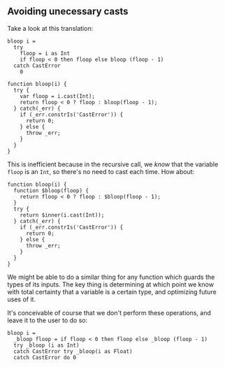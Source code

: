 ## Avoiding unecessary casts

Take a look at this translation:

```
bloop i = 
  try
    floop = i as Int
    if floop < 0 then floop else bloop (floop - 1)
  catch CastError
    0

function bloop(i) {
  try {
    var floop = i.cast(Int);
    return floop < 0 ? floop : bloop(floop - 1);
  } catch(_err) {
    if (_err.constrIs('CastError')) {
      return 0;
    } else {
      throw _err;
    }
  }
}

```

This is inefficient because in the recursive call, we *know* that the variable `floop` is an `Int`, so there's no need to cast each time. How about:

```
function bloop(i) {
  function $bloop(floop) {
    return floop < 0 ? floop : $bloop(floop - 1);
  }
  try {
    return $inner(i.cast(Int));
  } catch(_err) {
    if (_err.constrIs('CastError')) {
      return 0;
    } else {
      throw _err;
    }
  }
}
```

We might be able to do a similar thing for any function which guards the types of its inputs. The key thing is determining at which point we know with total certainty that a variable is a certain type, and optimizing future uses of it.

It's conceivable of course that we don't perform these operations, and leave it to the user to do so:

```
bloop i = 
  _bloop floop = if floop < 0 then floop else _bloop (floop - 1)
  try _bloop (i as Int)
  catch CastError try _bloop(i as Float)
  catch CastError do 0
```
